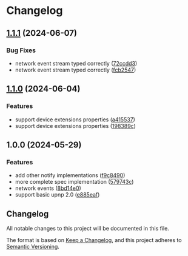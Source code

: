 # Changelog

## [1.1.1](https://github.com/huffSamuel/upnped/compare/v1.1.0...v1.1.1) (2024-06-07)


### Bug Fixes

* network event stream typed correctly ([72ccdd3](https://github.com/huffSamuel/upnped/commit/72ccdd3f0fce2d45284760e5fc1a3909d94017f8))
* network event stream typed correctly ([fcb2547](https://github.com/huffSamuel/upnped/commit/fcb25473506c87b6ad833fe5cf3e3f392bb80e13))

## [1.1.0](https://github.com/huffSamuel/upnped/compare/v1.0.0...v1.1.0) (2024-06-04)


### Features

* support device extensions properties ([a415537](https://github.com/huffSamuel/upnped/commit/a4155375d91ac9680f141efc1af2d109ab096e6d))
* support device extensions properties ([198389c](https://github.com/huffSamuel/upnped/commit/198389c384606571e9a5dce0a360a7c8d5414fe6))

## 1.0.0 (2024-05-29)


### Features

* add other notify implementations ([f9c8490](https://github.com/huffSamuel/upnped/commit/f9c84900c4d547d947da378aa2aa809d8af71ca5))
* more complete spec implementation ([579743c](https://github.com/huffSamuel/upnped/commit/579743ce2b5d51dab8d8443f687620a14afcafe9))
* network events ([8bd14e0](https://github.com/huffSamuel/upnped/commit/8bd14e035fe5e09f51195422c0170fd685562947))
* support basic upnp 2.0 ([e885eaf](https://github.com/huffSamuel/upnped/commit/e885eaf77e78d6b34cf93224100f6616c7eaebc0))

## Changelog
All notable changes to this project will be documented in this file.

The format is based on [Keep a Changelog](https://keepachangelog.com/en/1.0.0/),
and this project adheres to [Semantic Versioning](https://semver.org/spec/v2.0.0.html).

